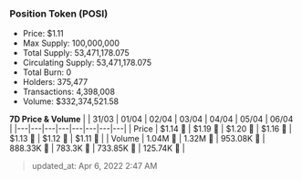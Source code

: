 
  ### Position Token (POSI)
  - Price: $1.11
  - Max Supply: 100,000,000
  - Total Supply: 53,471,178.075
  - Circulating Supply: 53,471,178.075
  - Total Burn: 0
  - Holders: 375,477
  - Transactions: 4,398,008
  - Volume: $332,374,521.58

  **7D Price & Volume**
  | | 31&#x2F;03 | 01&#x2F;04 | 02&#x2F;04 | 03&#x2F;04 | 04&#x2F;04 | 05&#x2F;04 | 06&#x2F;04 |
  |---|---|---|---|---|---|---|---|
  | Price | $1.14 🔻 | $1.19 🚀 | $1.20 🚀 | $1.16 🔻 | $1.13 🔻 | $1.12 🔻 | $1.11 🔻 |
  | Volume | 1.04M 🚀 | 1.32M 🚀 | 953.08K 🔻 | 888.33K 🔻 | 783.3K 🔻 | 733.85K 🔻 | 125.74K 🔻 |

  > updated_at: Apr 6, 2022 2:47 AM

